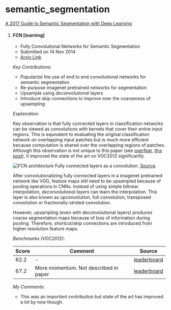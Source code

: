 # semantic_segmentation



[A 2017 Guide to Semantic Segmentation with Deep Learning](http://blog.qure.ai/notes/semantic-segmentation-deep-learning-review)

1. #### FCN [learning]

   - Fully Convolutional Networks for Semantic Segmentation
   - Submitted on 14 Nov 2014
   - [Arxiv Link](https://arxiv.org/abs/1411.4038)

   *Key Contributions*:

   - Popularize the use of end to end convolutional networks for semantic segmentation
   - Re-purpose imagenet pretrained networks for segmentation
   - Upsample using *deconvolutional* layers
   - Introduce skip connections to improve over the coarseness of upsampling

   *Explanation*:

   Key observation is that fully connected layers in classification networks can be viewed as convolutions with kernels that cover their entire input regions. This is equivalent to evaluating the original classification network on overlapping input patches but is much more efficient because computation is shared over the overlapping regions of patches. Although this observation is not unique to this paper (see [overfeat](https://arxiv.org/abs/1312.6229), [this post](https://plus.google.com/+PierreSermanet/posts/VngsFR3tug9)), it improved the state of the art on VOC2012 significantly.

   ![FCN architecture](http://blog.qure.ai/assets/images/segmentation-review/FCN%20-%20illustration.png)
   Fully connected layers as a convolution. [Source](https://arxiv.org/abs/1411.4038).

   After convolutionalizing fully connected layers in a imagenet pretrained network like VGG, feature maps still need to be upsampled because of pooling operations in CNNs. Instead of using simple bilinear interpolation, *deconvolutional layers* can learn the interpolation. This layer is also known as upconvolution, full convolution, transposed convolution or fractionally-strided convolution.

   However, upsampling (even with deconvolutional layers) produces coarse segmentation maps because of loss of information during pooling. Therefore, shortcut/skip connections are introduced from higher resolution feature maps.

   *Benchmarks (VOC2012)*:

   | Score | Comment                               | Source                                   |
   | ----- | ------------------------------------- | ---------------------------------------- |
   | 62.2  | -                                     | [leaderboard](http://host.robots.ox.ac.uk:8080/leaderboard/displaylb.php?cls=mean&challengeid=11&compid=6&submid=6103#KEY_FCN-8s) |
   | 67.2  | More momentum. Not described in paper | [leaderboard](http://host.robots.ox.ac.uk:8080/leaderboard/displaylb.php?cls=mean&challengeid=11&compid=6&submid=6103#KEY_FCN-8s-heavy) |

   *My Comments*:

   - This was an important contribution but state of the art has improved a lot by now though.